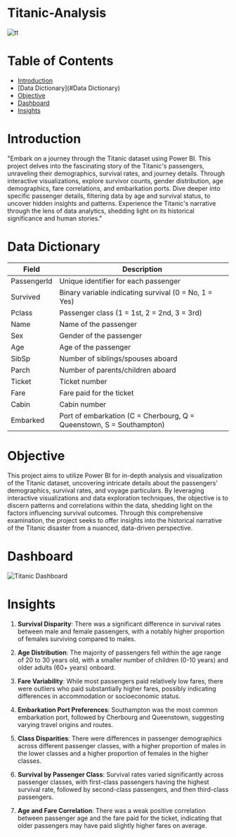 # Titanic-Analysis

![tt](https://github.com/madhavyawale7/Titanic-Analysis/assets/159420665/d14e33a6-2765-4fc9-bc18-ad16b3b66693)

# Table of Contents 
+ [Introduction](#Introduction)
+ [Data Dictionary](#Data Dictionary)
+ [Objective](#Objective)
+ [Dashboard](#Dashboard)
+ [Insights](#Insights)

# Introduction
"Embark on a journey through the Titanic dataset using Power BI. This project delves into the fascinating story of the Titanic's passengers, unraveling their demographics, survival rates, and journey details. Through interactive visualizations, explore survivor counts, gender distribution, age demographics, fare correlations, and embarkation ports. Dive deeper into specific passenger details, filtering data by age and survival status, to uncover hidden insights and patterns. Experience the Titanic's narrative through the lens of data analytics, shedding light on its historical significance and human stories."

# Data Dictionary

| Field       | Description                                               |
|-------------|-----------------------------------------------------------|
| PassengerId | Unique identifier for each passenger                       |
| Survived    | Binary variable indicating survival (0 = No, 1 = Yes)      |
| Pclass      | Passenger class (1 = 1st, 2 = 2nd, 3 = 3rd)               |
| Name        | Name of the passenger                                      |
| Sex         | Gender of the passenger                                    |
| Age         | Age of the passenger                                       |
| SibSp       | Number of siblings/spouses aboard                          |
| Parch       | Number of parents/children aboard                          |
| Ticket      | Ticket number                                              |
| Fare        | Fare paid for the ticket                                   |
| Cabin       | Cabin number                                               |
| Embarked    | Port of embarkation (C = Cherbourg, Q = Queenstown, S = Southampton) |

# Objective

This project aims to utilize Power BI for in-depth analysis and visualization of the Titanic dataset, uncovering intricate details about the passengers' demographics, survival rates, and voyage particulars. By leveraging interactive visualizations and data exploration techniques, the objective is to discern patterns and correlations within the data, shedding light on the factors influencing survival outcomes. Through this comprehensive examination, the project seeks to offer insights into the historical narrative of the Titanic disaster from a nuanced, data-driven perspective.

# Dashboard 

![Titanic Dashboard](https://github.com/madhavyawale7/Titanic-Analysis/assets/159420665/be8aca58-73b1-415a-8751-1f474773e399)

# Insights

1. **Survival Disparity**: There was a significant difference in survival rates between male and female passengers, with a notably higher proportion of females surviving compared to males.

2. **Age Distribution**: The majority of passengers fell within the age range of 20 to 30 years old, with a smaller number of children (0-10 years) and older adults (60+ years) onboard.

3. **Fare Variability**: While most passengers paid relatively low fares, there were outliers who paid substantially higher fares, possibly indicating differences in accommodation or socioeconomic status.

4. **Embarkation Port Preferences**: Southampton was the most common embarkation port, followed by Cherbourg and Queenstown, suggesting varying travel origins and routes.

5. **Class Disparities**: There were differences in passenger demographics across different passenger classes, with a higher proportion of males in the lower classes and a higher proportion of females in the higher classes.

6. **Survival by Passenger Class**: Survival rates varied significantly across passenger classes, with first-class passengers having the highest survival rate, followed by second-class passengers, and then third-class passengers.

7. **Age and Fare Correlation**: There was a weak positive correlation between passenger age and the fare paid for the ticket, indicating that older passengers may have paid slightly higher fares on average.
